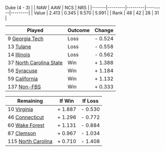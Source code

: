 Duke (4 - 3)
|       |   NAW   |   AAW   |   NCS   |   NRS   |
|-------|---------|---------|---------|---------|
| Value |   2.413 |   0.345 |   9.570 |   5.991 |
| Rank  |      48 |      42 |      28 |      31 |

| Played                    | Outcome    |  Change  |
|---------------------------|------------|----------|
|   9 [Georgia Tech          ](GeorgiaTech.md)| Loss       | -  0.524 |
|  13 [Tulane                ](Tulane.md)| Loss       | -  0.558 |
|  14 [Illinois              ](Illinois.md)| Loss       | -  0.562 |
|  37 [North Carolina State  ](NorthCarolinaState.md)| Win        | +  1.388 |
|  56 [Syracuse              ](Syracuse.md)| Win        | +  1.184 |
|  59 [California            ](California.md)| Win        | +  1.132 |
| 137 [Non-FBS               ](NonFBS.md)| Win        | +  0.333 |

| Remaining                 |  If Win  |  If Loss |
|---------------------------|----------|----------|
|  10 [Virginia              ](Virginia.md)| +  1.887 | -  0.530 |
|  46 [Connecticut           ](Connecticut.md)| +  1.296 | -  0.772 |
|  60 [Wake Forest           ](WakeForest.md)| +  1.131 | -  0.884 |
|  87 [Clemson               ](Clemson.md)| +  0.967 | -  1.034 |
| 115 [North Carolina        ](NorthCarolina.md)| +  0.710 | -  1.408 |

